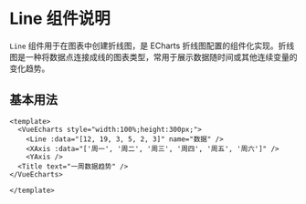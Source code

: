 # Line 组件说明

`Line` 组件用于在图表中创建折线图，是 ECharts 折线图配置的组件化实现。折线图是一种将数据点连接成线的图表类型，常用于展示数据随时间或其他连续变量的变化趋势。

## 基本用法

```vue
<template>
  <VueEcharts style="width:100%;height:300px;">
    <Line :data="[12, 19, 3, 5, 2, 3]" name="数据" />
    <XAxis :data="['周一', '周二', '周三', '周四', '周五', '周六']" />
    <YAxis />
  <Title text="一周数据趋势" />
</VueEcharts>

</template>

```

<script setup>
  import { ref } from 'vue'

  const data = ref([12, 19, 3, 5, 2, 3])
</script>

<VueEcharts style="width:100%;height:300px;">
    <Line :data="[12, 19, 3, 5, 2, 3]" name="数据" />
    <XAxis :data="['周一', '周二', '周三', '周四', '周五', '周六']" />
    <YAxis />
    <Title text="一周数据趋势" />
</VueEcharts>

## 多系列折线图

可以在同一个图表中使用多个 `Line` 组件创建多系列折线图：

```vue
<template>
  <VueEcharts style="width:100%;height:300px;">
    <Line :data="[12, 19, 3, 5, 2, 3]" name="数据A" />
    <Line :data="[5, 20, 8, 15, 10, 8]" name="数据B" />
    <XAxis :data="['周一', '周二', '周三', '周四', '周五', '周六']" />
    <YAxis />
    <Title text="多系列数据对比" />
</VueEcharts>
</template>

```

<VueEcharts style="width:100%;height:300px;">
    <Line :data="[12, 19, 3, 5, 2, 3]" name="数据A" />
    <Line :data="[5, 20, 8, 15, 10, 8]" name="数据B" />
    <XAxis :data="['周一', '周二', '周三', '周四', '周五', '周六']" />
    <YAxis />
    <Title text="多系列数据对比" />
</VueEcharts>

## 平滑曲线

通过设置 `smooth` 属性可以将折线转换为平滑曲线：

```vue
<template>
  <VueEcharts style="width:100%;height:300px;">
    <Line :data="[12, 19, 3, 5, 2, 3]" name="数据" smooth />
    <XAxis :data="['周一', '周二', '周三', '周四', '周五', '周六']" />
    <YAxis />
    <Title text="一周数据趋势" />
</VueEcharts>
</template>

```

<VueEcharts style="width:100%;height:300px;">
    <Line :data="[12, 19, 3, 5, 2, 3]" name="数据" smooth />
    <XAxis :data="['周一', '周二', '周三', '周四', '周五', '周六']" />
    <YAxis />
    <Title text="一周数据趋势" />
</VueEcharts>

## 阶梯线

通过设置 `step` 属性可以创建阶梯线图：

```vue
<template>
  <VueEcharts style="width:100%;height:300px;">
    <Line :data="[12, 19, 3, 5, 2, 3]" name="数据" step />
    <XAxis :data="['周一', '周二', '周三', '周四', '周五', '周六']" />
    <YAxis />
    <Title text="一周数据趋势" />
  </VueEcharts>
</template>

```

<VueEcharts style="width:100%;height:300px;">
    <Line :data="[12, 19, 3, 5, 2, 3]" name="数据" step />
    <XAxis :data="['周一', '周二', '周三', '周四', '周五', '周六']" />
    <YAxis />
    <Title text="一周数据趋势" />
</VueEcharts>
